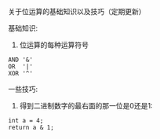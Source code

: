 关于位运算的基础知识以及技巧（定期更新）

基础知识:
1. 位运算的每种运算符号

```
AND '&'
OR  '|'
XOR '^'
```

一些技巧:

1. 得到二进制数字的最右面的那一位是0还是1:

```
int a = 4;
return a & 1;
```



